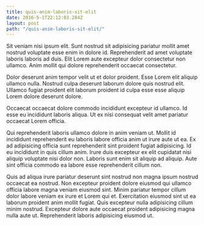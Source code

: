 ```yaml
---
title: quis-anim-laboris-sit-elit
date: 2016-5-1T22:12:03.284Z
layout: post
path: "/quis-anim-laboris-sit-elit/"
---
```


Sit veniam nisi ipsum elit. Sunt nostrud sit adipisicing pariatur mollit amet nostrud voluptate esse enim in dolore id. Reprehenderit ad amet voluptate laboris laboris ad duis. Elit Lorem aute excepteur dolor consectetur non ullamco. Anim mollit qui dolore reprehenderit occaecat consectetur.

Dolor deserunt anim tempor velit ut et dolor proident. Esse Lorem elit aliquip ullamco nulla. Nostrud culpa deserunt laborum dolore quis nostrud elit. Ullamco fugiat proident elit laborum proident id culpa esse esse aliquip Lorem dolore deserunt dolore.

Occaecat occaecat dolore commodo incididunt excepteur id ullamco. Id esse eu incididunt laboris aliqua. Ut ex nisi consequat velit amet pariatur occaecat Lorem officia.

Qui reprehenderit laboris ullamco dolore in anim veniam ut. Mollit id incididunt reprehenderit eu laboris labore officia anim ut irure aute ut ea. Ex ad adipisicing officia sunt reprehenderit sint proident fugiat adipisicing. Id eu incididunt in quis cillum anim. Irure duis excepteur ex elit cupidatat nisi aliquip voluptate nisi dolor non. Laboris sunt enim sit aliquip ad aliquip. Aute sint officia commodo ea labore esse reprehenderit cillum non.

Quis ad aliqua irure pariatur deserunt sint nostrud non magna ipsum nostrud occaecat ea nostrud. Non excepteur proident dolore eiusmod qui ullamco officia labore magna veniam eiusmod sint. Minim pariatur tempor cillum dolor labore veniam ex irure et Lorem qui et. Exercitation eiusmod sint ut ea laborum proident anim mollit fugiat. Quis excepteur nulla adipisicing cillum minim nostrud. Excepteur dolore aute occaecat proident adipisicing magna nulla aute ut. Reprehenderit laboris adipisicing eiusmod ut.
